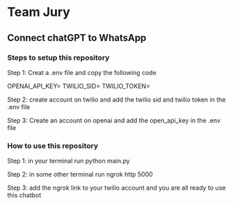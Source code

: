 # Team Jury
## Connect chatGPT to WhatsApp
 
### Steps to setup this repository

Step 1: Creat a .env file and copy the following code 

OPENAI_API_KEY=
TWILIO_SID=
TWILIO_TOKEN=

Step 2: create account on twilio and add the twilio sid and twilio token in the .env file

Step 3: Create an account on openai and add the open_api_key in the .env file

### How to use this repository

Step 1: in your terminal run python main.py

Step 2: in some other terminal run ngrok http 5000

Step 3: add the ngrok link to your twilio account and you are all ready to use this chatbot

